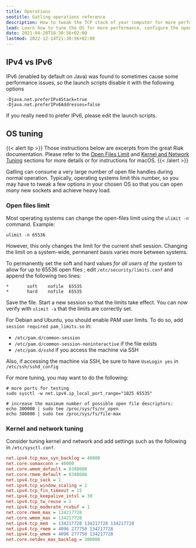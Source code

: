```yaml
---
title: Operations
seotitle: Gatling operations reference
description: How to tweak the TCP stack of your computer for more performance.
lead: Learn how to tune the OS for more performance, configure the open files limit, the kernel and the network
date: 2021-04-20T18:30:56+02:00
lastmod: 2022-12-14T21:30:56+02:00
---
```


## IPv4 vs IPv6

IPv6 (enabled by default on Java) was found to sometimes cause some performance issues, so the launch scripts disable it with the following options

```shell
-Djava.net.preferIPv4Stack=true
-Djava.net.preferIPv6Addresses=false
```

If you really need to prefer IPv6, please edit the launch scripts.

## OS tuning

{{< alert tip >}}
Those instructions below are excerpts from the great Riak documentation.
Please refer to the [Open Files Limit](https://github.com/basho/basho_docs/blob/master/content/riak/kv/2.2.3/using/performance/open-files-limit.md/)
and [Kernel and Network Tuning](https://github.com/basho/basho_docs/blob/master/content/riak/kv/2.2.3/using/performance.md#kernel-and-network-tuning)
sections for more details or for instructions for macOS.
{{< /alert >}}

Gatling can consume a very large number of open file handles during normal operation.
Typically, operating systems limit this number, so you may have to tweak a few options in your chosen OS so that you can open *many* new sockets and achieve heavy load.

### Open files limit

Most operating systems can change the open-files limit using the `ulimit -n` command. Example:

```console
ulimit -n 65536
```

However, this only changes the limit for the current shell session. Changing the limit on a system-wide, permanent basis varies more between systems.

To permanently set the soft and hard values *for all users of the system* to allow for up to 65536 open files ; edit `/etc/security/limits.conf` and append the following two lines:

```
*       soft    nofile  65535
*       hard    nofile  65535
```

Save the file. Start a new session so that the limits take effect. You can now verify with `ulimit -a` that the limits are correctly set.

For Debian and Ubuntu, you should enable PAM user limits. To do so, add `session required pam_limits.so` in:

* `/etc/pam.d/common-session`
* `/etc/pam.d/common-session-noninteractive` if the file exists
* `/etc/pam.d/sshd` if you access the machine via SSH

Also, if accessing the machine via SSH, be sure to have `UseLogin yes` in `/etc/ssh/sshd_config`

For more tuning, you may want to do the following:

```console
# more ports for testing
sudo sysctl -w net.ipv4.ip_local_port_range="1025 65535"

# increase the maximum number of possible open file descriptors:
echo 300000 | sudo tee /proc/sys/fs/nr_open
echo 300000 | sudo tee /proc/sys/fs/file-max
```

### Kernel and network tuning

Consider tuning kernel and network and add settings such as the following in `/etc/sysctl.conf`.

```ini
net.ipv4.tcp_max_syn_backlog = 40000
net.core.somaxconn = 40000
net.core.wmem_default = 8388608
net.core.rmem_default = 8388608
net.ipv4.tcp_sack = 1
net.ipv4.tcp_window_scaling = 1
net.ipv4.tcp_fin_timeout = 15
net.ipv4.tcp_keepalive_intvl = 30
net.ipv4.tcp_tw_reuse = 1
net.ipv4.tcp_moderate_rcvbuf = 1
net.core.rmem_max = 134217728
net.core.wmem_max = 134217728
net.ipv4.tcp_mem  = 134217728 134217728 134217728
net.ipv4.tcp_rmem = 4096 277750 134217728
net.ipv4.tcp_wmem = 4096 277750 134217728
net.core.netdev_max_backlog = 300000
```
